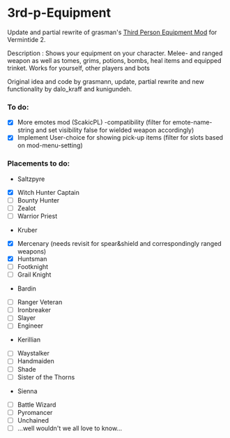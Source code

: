 # 3rd-p-Equipment
Update and partial rewrite of grasman's [Third Person Equipment Mod](https://github.com/Vermintide-Mod-Framework/Grasmann-Mods/tree/master/third_person_equipment) for Vermintide 2.

Description :
Shows your equipment on your character.
Melee- and ranged weapon as well as tomes, grims, potions, bombs, heal items and equipped trinket.
Works for yourself, other players and bots


Original idea and code by grasmann, update, partial rewrite and new functionality by dalo_kraff and kunigundeh.

### To do:
- [x] More emotes mod (ScakicPL) -compatibility (filter for emote-name-string and set visibility false for wielded weapon accordingly)
- [x] Implement User-choice for showing pick-up items (filter for slots based on mod-menu-setting)
 
### Placements to do:
- Saltzpyre
- [x] Witch Hunter Captain
- [ ] Bounty Hunter
- [ ] Zealot
- [ ] Warrior Priest
- Kruber
- [x] Mercenary (needs revisit for spear&shield and correspondingly ranged weapons)
- [x] Huntsman
- [ ] Footknight
- [ ] Grail Knight
- Bardin
- [ ] Ranger Veteran
- [ ] Ironbreaker
- [ ] Slayer
- [ ] Engineer
- Kerillian
- [ ] Waystalker
- [ ] Handmaiden
- [ ] Shade
- [ ] Sister of the Thorns
- Sienna
- [ ] Battle Wizard
- [ ] Pyromancer
- [ ] Unchained
- [ ] ...well wouldn't we all love to know...    
